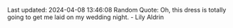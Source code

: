 Last updated: 2024-04-08 13:46:08
Random Quote: Oh, this dress is totally going to get me laid on my wedding night. - Lily Aldrin